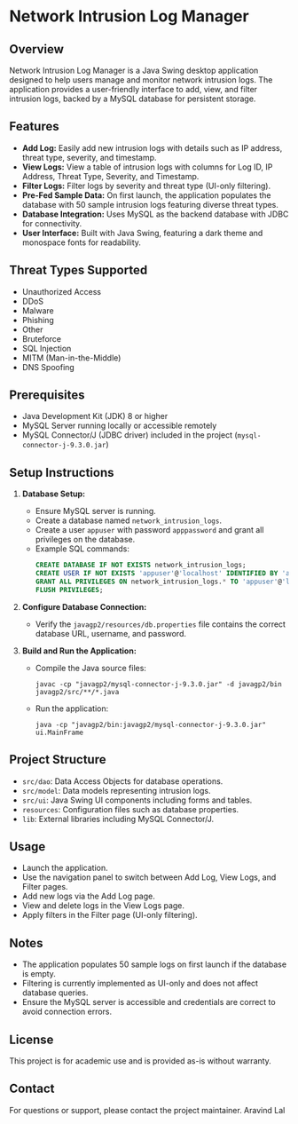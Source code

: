 # Network Intrusion Log Manager

## Overview
Network Intrusion Log Manager is a Java Swing desktop application designed to help users manage and monitor network intrusion logs. The application provides a user-friendly interface to add, view, and filter intrusion logs, backed by a MySQL database for persistent storage.

## Features
- **Add Log:** Easily add new intrusion logs with details such as IP address, threat type, severity, and timestamp.
- **View Logs:** View a table of intrusion logs with columns for Log ID, IP Address, Threat Type, Severity, and Timestamp.
- **Filter Logs:** Filter logs by severity and threat type (UI-only filtering).
- **Pre-Fed Sample Data:** On first launch, the application populates the database with 50 sample intrusion logs featuring diverse threat types.
- **Database Integration:** Uses MySQL as the backend database with JDBC for connectivity.
- **User Interface:** Built with Java Swing, featuring a dark theme and monospace fonts for readability.

## Threat Types Supported
- Unauthorized Access
- DDoS
- Malware
- Phishing
- Other
- Bruteforce
- SQL Injection
- MITM (Man-in-the-Middle)
- DNS Spoofing

## Prerequisites
- Java Development Kit (JDK) 8 or higher
- MySQL Server running locally or accessible remotely
- MySQL Connector/J (JDBC driver) included in the project (`mysql-connector-j-9.3.0.jar`)

## Setup Instructions

1. **Database Setup:**
   - Ensure MySQL server is running.
   - Create a database named `network_intrusion_logs`.
   - Create a user `appuser` with password `apppassword` and grant all privileges on the database.
   - Example SQL commands:
     ```sql
     CREATE DATABASE IF NOT EXISTS network_intrusion_logs;
     CREATE USER IF NOT EXISTS 'appuser'@'localhost' IDENTIFIED BY 'apppassword';
     GRANT ALL PRIVILEGES ON network_intrusion_logs.* TO 'appuser'@'localhost';
     FLUSH PRIVILEGES;
     ```

2. **Configure Database Connection:**
   - Verify the `javagp2/resources/db.properties` file contains the correct database URL, username, and password.

3. **Build and Run the Application:**
   - Compile the Java source files:
     ```
     javac -cp "javagp2/mysql-connector-j-9.3.0.jar" -d javagp2/bin javagp2/src/**/*.java
     ```
   - Run the application:
     ```
     java -cp "javagp2/bin:javagp2/mysql-connector-j-9.3.0.jar" ui.MainFrame
     ```

## Project Structure
- `src/dao`: Data Access Objects for database operations.
- `src/model`: Data models representing intrusion logs.
- `src/ui`: Java Swing UI components including forms and tables.
- `resources`: Configuration files such as database properties.
- `lib`: External libraries including MySQL Connector/J.

## Usage
- Launch the application.
- Use the navigation panel to switch between Add Log, View Logs, and Filter pages.
- Add new logs via the Add Log page.
- View and delete logs in the View Logs page.
- Apply filters in the Filter page (UI-only filtering).

## Notes
- The application populates 50 sample logs on first launch if the database is empty.
- Filtering is currently implemented as UI-only and does not affect database queries.
- Ensure the MySQL server is accessible and credentials are correct to avoid connection errors.

## License
This project is for academic use and is provided as-is without warranty.

## Contact
For questions or support, please contact the project maintainer.
Aravind Lal
